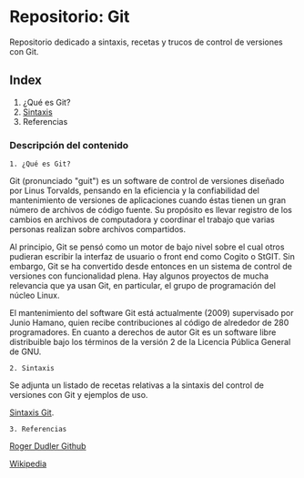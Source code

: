 # Repositorio: Git
Repositorio dedicado a sintaxis, recetas y trucos de control de versiones con Git.
## Index
1. ¿Qué es Git?
2. [Sintaxis](./Sintaxis-Git.md)
3. Referencias

### Descripción del contenido

	1. ¿Qué es Git?
	
Git (pronunciado "guit") es un software de control de versiones diseñado por Linus Torvalds, pensando en la eficiencia y la confiabilidad del mantenimiento de versiones de aplicaciones cuando éstas tienen un gran número de archivos de código fuente. Su propósito es llevar registro de los cambios en archivos de computadora y coordinar el trabajo que varias personas realizan sobre archivos compartidos.

Al principio, Git se pensó como un motor de bajo nivel sobre el cual otros pudieran escribir la interfaz de usuario o front end como Cogito o StGIT. Sin embargo, Git se ha convertido desde entonces en un sistema de control de versiones con funcionalidad plena. Hay algunos proyectos de mucha relevancia que ya usan Git, en particular, el grupo de programación del núcleo Linux.

El mantenimiento del software Git está actualmente (2009) supervisado por Junio Hamano, quien recibe contribuciones al código de alrededor de 280 programadores. En cuanto a derechos de autor Git es un software libre distribuible bajo los términos de la versión 2 de la Licencia Pública General de GNU.



	2. Sintaxis

Se adjunta un listado de recetas relativas a la sintaxis del control de versiones con Git y ejemplos de uso.

[Sintaxis Git](./Sintaxis-Git.md).

	3. Referencias

[Roger Dudler Github](http://rogerdudler.github.io/git-guide/index.es.html)

[Wikipedia](https://es.wikipedia.org/wiki/Git)



